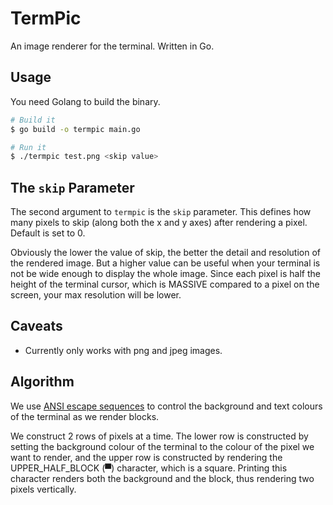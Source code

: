 # TermPic

An image renderer for the terminal. Written in Go.

## Usage

You need Golang to build the binary.

```bash
# Build it
$ go build -o termpic main.go

# Run it
$ ./termpic test.png <skip value>
```

## The `skip` Parameter

The second argument to `termpic` is the `skip` parameter. This defines how many pixels to skip (along both the x and y axes) after rendering a pixel. Default is set to 0.

Obviously the lower the value of skip, the better the detail and resolution of the rendered image. But a higher value can be useful when your terminal is not be wide enough to display the whole image. Since each pixel is half the height of the terminal cursor, which is MASSIVE compared to a pixel on the screen, your max resolution will be lower.

## Caveats

- Currently only works with png and jpeg images.

## Algorithm

We use [ANSI escape sequences](https://notes.burke.libbey.me/ansi-escape-codes/) to control the background and text colours of the terminal as we render blocks.

We construct 2 rows of pixels at a time. The lower row is constructed by setting the background colour of the terminal to the colour of the pixel we want to render, and the upper row is constructed by rendering the UPPER_HALF_BLOCK (▀) character, which is a square. Printing this character renders both the background and the block, thus rendering two pixels vertically.
